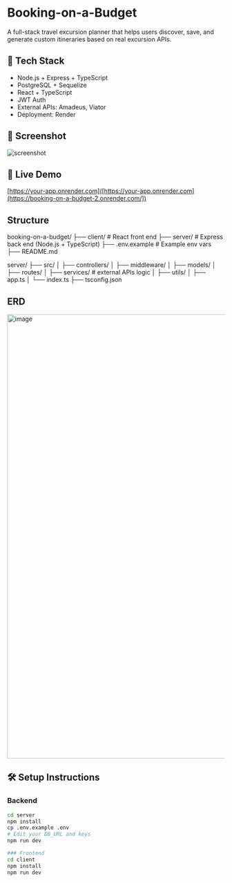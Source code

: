 # Booking-on-a-Budget
A full-stack travel excursion planner that helps users discover, save, and generate custom itineraries based on real excursion APIs.

## 🔧 Tech Stack
- Node.js + Express + TypeScript
- PostgreSQL + Sequelize
- React + TypeScript
- JWT Auth
- External APIs: Amadeus, Viator
- Deployment: Render

## 📸 Screenshot
![screenshot](./tobeadded.png)

## 🔗 Live Demo
[https://your-app.onrender.com]([https://your-app.onrender.com](https://booking-on-a-budget-2.onrender.com/])

## Structure
booking-on-a-budget/
├── client/             # React front end
├── server/             # Express back end (Node.js + TypeScript)
├── .env.example        # Example env vars
├── README.md

server/
├── src/
│   ├── controllers/
│   ├── middleware/
│   ├── models/
│   ├── routes/
│   ├── services/        # external APIs logic
│   ├── utils/
│   ├── app.ts
│   └── index.ts
├── tsconfig.json


## ERD
<img width="1028" alt="image" src="https://github.com/user-attachments/assets/9dc3f4e3-93c6-433a-a81c-bc73d947f590" />


## 🛠 Setup Instructions

### Backend
```bash
cd server
npm install
cp .env.example .env
# Edit your DB_URL and keys
npm run dev

### Frontend
cd client
npm install
npm run dev
